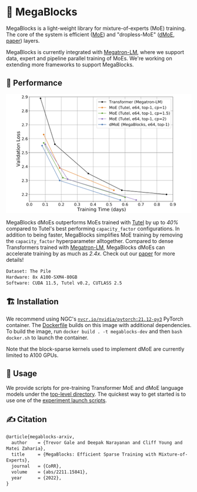 # :robot: MegaBlocks

MegaBlocks is a light-weight library for mixture-of-experts (MoE) training. The core of the system is efficient ([MoE](megablocks/layers/moe.py)) and "dropless-MoE" ([dMoE](megablocks/layers/dmoe.py), [paper](https://arxiv.org/abs/2211.15841)) layers.

MegaBlocks is currently integrated with [Megatron-LM](https://github.com/NVIDIA/Megatron-LM), where we support data, expert and pipeline parallel training of MoEs. We're working on extending more frameworks to support MegaBlocks.

## :rocket: Performance

![MegaBlocks Performance](media/dropping_end_to_end.png)

MegaBlocks dMoEs outperforms MoEs trained with [Tutel](https://github.com/microsoft/tutel) by up to *40%* compared to Tutel's best performing `capacity_factor` configurations. In addition to being faster, MegaBlocks simplifies MoE training by removing the `capacity_factor` hyperparameter alltogether. Compared to dense Transformers trained with [Megatron-LM](https://github.com/NVIDIA/Megatron-LM), MegaBlocks dMoEs can accelerate training by as much as *2.4x*. Check out our [paper](https://arxiv.org/abs/2211.15841) for more details!

```
Dataset: The Pile
Hardware: 8x A100-SXM4-80GB
Software: CUDA 11.5, Tutel v0.2, CUTLASS 2.5
```

## :building_construction: Installation

We recommend using NGC's [`nvcr.io/nvidia/pytorch:21.12-py3`](https://catalog.ngc.nvidia.com/orgs/nvidia/containers/pytorch/tags) PyTorch container. The [Dockerfile](Dockerfile) builds on this image with additional dependencies. To build the image, run `docker build . -t megablocks-dev` and then `bash docker.sh` to launch the container.

Note that the block-sparse kernels used to implement dMoE are currently limited to A100 GPUs.

## :steam_locomotive: Usage

We provide scripts for pre-training Transformer MoE and dMoE language models under the [top-level directory](megablocks/). The quickest way to get started is to use one of the [experiment launch scripts](exp/).

## :writing_hand: Citation

```
@article{megablocks-arxiv,
  author    = {Trevor Gale and Deepak Narayanan and Cliff Young and Matei Zaharia},
  title     = {MegaBlocks: Efficient Sparse Training with Mixture-of-Experts},
  journal   = {CoRR},
  volume    = {abs/2211.15841},
  year      = {2022},
}
```
